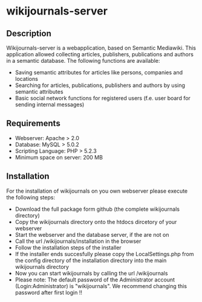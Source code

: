 wikijournals-server
===================

Description
-----------

Wikijournals-server is a webapplication, based on Semantic Mediawiki. This application allowed collecting articles, publishers, publications and authors in a semantic database. The following functions are available:

- Saving semantic attributes for articles like persons, companies and locations
- Searching for articles, publications, publishers and authors by using semantic attributes
- Basic social network functions for registered users (f.e. user board for sending internal messages)

Requirements
------------
- Webserver: Apache > 2.0
- Database: MySQL > 5.0.2
- Scripting Language: PHP > 5.2.3
- Minimum space on server: 200 MB

Installation
------------

For the installation of wikijournals on you own webserver please execute the following steps:

- Download the full package form github (the complete wikijournals directory)
- Copy the wikijournals directory onto the htdocs dircetory of your webserver 
- Start the webserver and the database server, if the are not on
- Call the url <www-root>/wikijournals/installation in the browser
- Follow the installation steps of the installer
- If the installer ends succesfully please copy the LocalSettings.php from the config directory of the installation directory into the main wikijournals directory
- Now you can start wikijournals by calling the url <www-root>/wikijournals
- Please note: The default password of the Administrator account (Login:Administrator) is "wikijournals". We recommend changing this password after first login !!